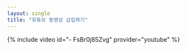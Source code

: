 ```yaml
---
layout: single
title: "유튜브 동영상 삽입하기"
---
```


{% include video id="- FsBr0j85Zvg" provider="youtube" %}
